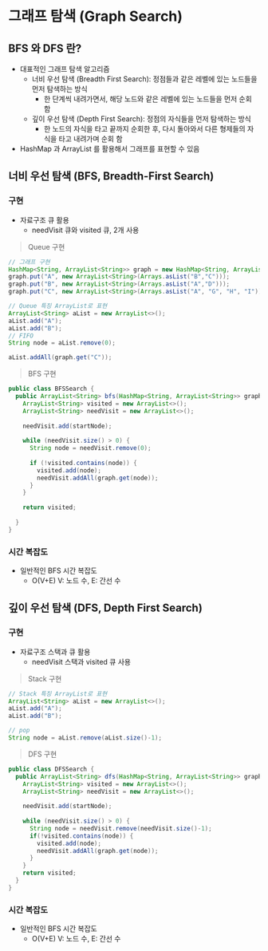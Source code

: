 # 그래프 탐색 (Graph Search)

## BFS 와 DFS 란?

- 대표적인 그래프 탐색 알고리즘
  - 너비 우선 탐색 (Breadth First Search): 정점들과 같은 레벨에 있는 노드들을 먼저 탐색하는 방식
    - 한 단계씩 내려가면서, 해당 노드와 같은 레벨에 있는 노드들을 먼저 순회 함
  - 깊이 우선 탐색 (Depth First Search): 정점의 자식들을 먼저 탐색하는 방식
    - 한 노드의 자식을 타고 끝까지 순회한 후, 다시 돌아와서 다른 형제들의 자식을 타고 내려가며 순회 함
- HashMap 과 ArrayList 를 활용해서 그래프를 표현할 수 있음

## 너비 우선 탐색 (BFS, Breadth-First Search)

### 구현

- 자료구조 큐 활용
  - needVisit 큐와 visited 큐, 2개 사용

> Queue 구현

```java
// 그래프 구현
HashMap<String, ArrayList<String>> graph = new HashMap<String, ArrayList<String>>();
graph.put("A", new ArrayList<String>(Arrays.asList("B","C")));
graph.put("B", new ArrayList<String>(Arrays.asList("A","D")));
graph.put("C", new ArrayList<String>(Arrays.asList("A", "G", "H", "I")));

// Queue 특징 ArrayList로 표현
ArrayList<String> aList = new ArrayList<>();
aList.add("A");
aList.add("B");
// FIFO
String node = aList.remove(0);

aList.addAll(graph.get("C"));
```

> BFS 구현

```java
public class BFSSearch {
  public ArrayList<String> bfs(HashMap<String, ArrayList<String>> graph, String startNode) {
    ArrayList<String> visited = new ArrayList<>();
    ArrayList<String> needVisit = new ArrayList<>();
    
    needVisit.add(startNode);
    
    while (needVisit.size() > 0) {
      String node = needVisit.remove(0);
      
      if (!visited.contains(node)) {
        visited.add(node);
        needVisit.addAll(graph.get(node));
      }
    }
    
    return visited;
    
  }
}

```



### 시간 복잡도

- 일반적인 BFS 시간 복잡도
  - O(V+E) 	V: 노드 수, E: 간선 수

## 깊이 우선 탐색 (DFS, Depth First Search)

### 구현

- 자료구조 스택과 큐 활용
  - needVisit 스택과 visited 큐 사용

> Stack 구현

```java
// Stack 특징 ArrayList로 표현
ArrayList<String> aList = new ArrayList<>();
aList.add("A");
aList.add("B");

// pop
String node = aList.remove(aList.size()-1);
```

> DFS 구현

```java
public class DFSSearch {
  public ArrayList<String> dfs(HashMap<String, ArrayList<String>> graph, String startNode) {
    ArrayList<String> visited = new ArrayList<>();
    ArrayList<String> needVisit = new ArrayList<>();
    
    needVisit.add(startNode);
    
    while (needVisit.size() > 0) {
      String node = needVisit.remove(needVisit.size()-1);
      if(!visited.contains(node)) {
        visited.add(node);
        needVisit.addAll(graph.get(node));
      }
    }
    return visited;
  }
}
```

### 시간 복잡도

- 일반적인 BFS 시간 복잡도
  - O(V+E) 	V: 노드 수, E: 간선 수
